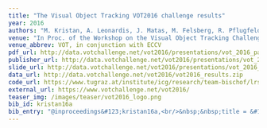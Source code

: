 ```yaml
---
title: "The Visual Object Tracking VOT2016 challenge results"
year: 2016
authors: "M. Kristan, A. Leonardis, J. Matas, M. Felsberg, R. Pflugfelder, L. &Ccaron;ehovin, <i>et al.</i>"
venue: "In Proc. of the Workshop on the Visual Object Tracking Challenge"
venue_abbrev: VOT, in conjunction with ECCV
pdf_url: http://data.votchallenge.net/vot2016/presentations/vot_2016_paper.pdf
publisher_url: http://data.votchallenge.net/vot2016/presentations/vot_2016_paper.pdf
slide_url: http://data.votchallenge.net/vot2016/presentations/vot_2016_presentation.pdf
data_url: http://data.votchallenge.net/vot2016/vot2016_results.zip
code_url: https://www.tugraz.at/institute/icg/research/team-bischof/lrs/downloads/dat/
external_url: https://www.votchallenge.net/vot2016/
teaser_img: /images/teaser/vot2016_logo.png
bib_id: kristan16a
bib_entry: "@inproceedings&#123;kristan16a,<br/>&nbsp;&nbsp;title = &#123;&#123;The Visual Object Tracking VOT2016 challenge results&#125;&#125;,<br/>&nbsp;&nbsp;author = &#123;Kristan, Matej and Leonardis, Ale&#92;v&#123;s&#125; and Matas, Ji&#92;v&#123;r&#125;&#123;&#92;'i&#125; and Felsberg, Michael and Pflugfelder, Roman and &#92;v&#123;C&#125;ehovin, Luka and others&#125;,<br/>&nbsp;&nbsp;booktitle = &#123;Proc. of the Workshop on the Visual Object Tracking Challenge (VOT, in conjunction with ECCV)&#125;,<br/>&nbsp;&nbsp;year = &#123;2016&#125;<br/>&#125;"
---
```

